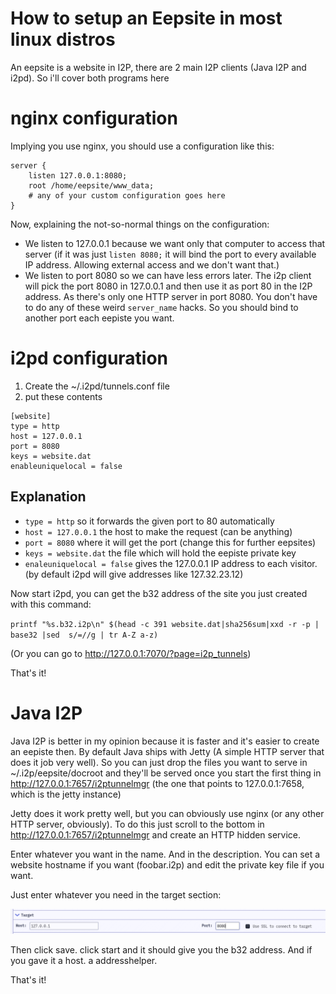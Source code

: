# How to setup an Eepsite in most linux distros

An eepsite is a website in I2P, there are 2 main I2P clients (Java I2P
and i2pd). So i'll cover both programs here

# nginx configuration

Implying you use nginx, you should use a configuration like this:

~~~
server {
	listen 127.0.0.1:8080;
	root /home/eepsite/www_data;
	# any of your custom configuration goes here
}
~~~
Now, explaining the not-so-normal things on the configuration:

* We listen to 127.0.0.1 because we want only that computer to access
  that server (if it was just `listen 8080;` it will bind the port to
  every available IP address. Allowing external access and we don't
  want that.)
* We listen to port 8080 so we can have less errors later. The i2p
  client will pick the port 8080 in 127.0.0.1 and then use it as port
  80 in the I2P address. As there's only one HTTP server in
  port 8080. You don't have to do any of these weird `server_name`
  hacks. So you should bind to another port each eepiste you want.
  
# i2pd configuration

1. Create the ~/.i2pd/tunnels.conf file
2. put these contents

~~~
[website]
type = http
host = 127.0.0.1
port = 8080
keys = website.dat
enableuniquelocal = false
~~~

## Explanation

* `type = http` so it forwards the given port to 80 automatically
* `host = 127.0.0.1` the host to make the request (can be anything)
* `port = 8080` where it will get the port (change this for further eepsites)
* `keys = website.dat` the file which will hold the eepiste private
  key
* `enaleuniquelocal = false` gives the 127.0.0.1 IP address to each
  visitor. (by default i2pd will give addresses like 127.32.23.12)

Now start i2pd, you can get the b32 address of the site you just
created with this command:

`printf "%s.b32.i2p\n" $(head -c 391 website.dat|sha256sum|xxd -r -p | base32 |sed  s/=//g | tr A-Z a-z)`

(Or you can go to http://127.0.0.1:7070/?page=i2p_tunnels)

That's it!

# Java I2P

Java I2P is better in my opinion because it is faster and it's easier
to create an eepiste then. By default Java ships with Jetty (A simple
HTTP server that does it job very well). So you can just drop the
files you want to serve in ~/.i2p/eepsite/docroot and they'll be
served once you start the first thing in
<http://127.0.0.1:7657/i2ptunnelmgr> (the one that points to
127.0.0.1:7658, which is the jetty instance)

Jetty does it work pretty well, but you can obviously use nginx (or
any other HTTP server, obviously). To do this just scroll to the
bottom in <http://127.0.0.1:7657/i2ptunnelmgr> and create an HTTP
hidden service.

Enter whatever you want in the name. And in the description. You can
set a website hostname if you want (foobar.i2p) and edit the private
key file if you want. 

Just enter whatever you need in the target section:

![The target section mentioned above](/i2p.png)

Then click save. click start and it should give you the b32
address. And if you gave it a host. a addresshelper.

That's it!
